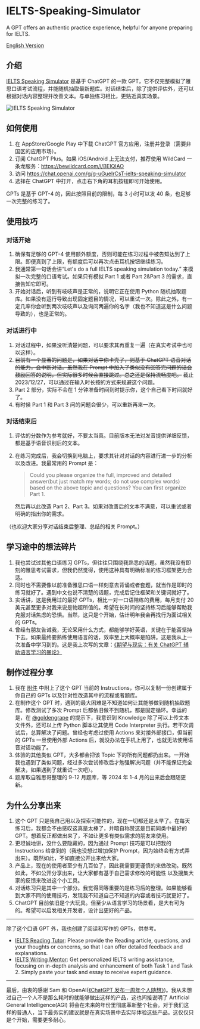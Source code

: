 # IELTS-Speaking-Simulator
A GPT offers an authentic practice experience, helpful for anyone preparing for IELTS.

[English Version](https://github.com/hubeiqiao/IELTS-Speaking-Simulator/blob/main/README_EN.md)


## 介绍
[IELTS Speaking Simulator](https://chat.openai.com/g/g-uGueIrCsT-ielts-speaking-simulator) 是基于 ChatGPT 的一款 GPT，它不仅完整模拟了雅思口语考试流程，并能随机抽取最新题库。对话结束后，除了提供评估外，还可以根据对话内容整理并改善文本。与单独练习相比，更贴近真实场景。

![IELTS Speaking Simulator](https://github.com/hubeiqiao/IELTS-Speaking-Simulator/blob/main/IELTS%20Speaking%20Simulator_Interface.jpg)


## 如何使用
1. 在 AppStore/Google Play 中下载 ChatGPT 官方应用，注册并登录（需要非国区的应用市场）。
2. 订阅 ChatGPT Plus。如果 iOS/Android 上无法支付，推荐使用 WildCard 一条龙服务：https://bewildcard.com/i/BEIQIAO
3. 访问 https://chat.openai.com/g/g-uGueIrCsT-ielts-speaking-simulator
4. 选择在 ChatGPT 中打开，点击右下角的耳机按钮即可开始使用。

GPTs 是基于 GPT-4 的，因此按照目前的限制，每 3 小时可以发 40 条，也足够一次完整的练习了。


## 使用技巧
### 对话开始
1. 确保有足够的 GPT-4 使用额外额度，否则可能在练习过程中被告知达到了上限。即便真到了上限，有额度后可以再次点击耳机按钮继续练习。
2. 我通常第一句话会讲“Let's do a full IELTS speaking simulation today.” 来模拟一次完整的口语考试。如果只有模拟 Part 1 或者 Part 2&Part 3 的需求，直接告知它即可。
3. 开始对话后，听到有吱吱声是正常的，说明它正在使用 Python 随机抽取题库。如果没有运行导致出现固定题目的情况，可以重试一次。除此之外，有一定几率你会听到两次吱吱声以及询问两遍你的名字（我也不知道这是什么问题导致的），也是正常的。


### 对话进行中
1. 对话过程中，如果没听清楚问题，可以要求其再重复一遍（在真实考试中也可以这样）。
2. ~~目前有一个显著的问题是，如果对话中你卡壳了，则基于 ChatGPT 语音对话的能力，会中断对话。虽然我在 Prompt 中加入了类似没有回答完问题的话会鼓励回答的说明，但实际很多时候会直接跳过。总之还是保持流畅度吧。~~ 截止 2023/12/27，可以通过在输入时长按的方式来规避这个问题。
3. Part 2 部分，实际不会在 1 分钟准备时间到时提示你，这个自己看下时间就好了。
4. 有时候 Part 1 和 Part 3 问的问题会很少，可以重新再来一次。


### 对话结束后
1. 评估的分数作为参考就好，不要太当真。目前版本无法对发音提供详细反馈，都是基于语音识别后的文本。
2. 在练习完成后，我会切换到电脑上，要求其针对对话的内容进行进一步的分析以及改进。我最常用的 Prompt 是：
   > Could you please organize the full, improved and detailed answer(but just match my words; do not use complex words) based on the above topic and questions? You can first organize Part 1.
   
   然后再以此改造 Part 2、Part 3。如果对改善后的文本不满意，可以重试或者明确的指出你的需求。

（也欢迎大家分享对话结束后整理、总结的相关 Prompt。）


## 学习途中的想法碎片
1. 我也尝试过其他口语练习 GPTs，但往往只围绕我熟悉的话题。虽然我没有即刻的雅思考试需求，但我仍然觉得，使用这种具有明确标准的练习框架更为合适。
2. 同时也不需要像以前准备雅思口语一样刻意去背诵或者套题，就当作是即时的练习就好了。遇到中文也说不清楚的话题，完成后记住框架和关键词就好了。
3. 实话讲，这是我用过的最好 GPTs，相比一对一口语陪练的费用，每月支付 20 美元甚至更多对我来说是物超所值的。希望在长时间的坚持练习后能够帮助我克服对话焦虑的恐惧。当然，这只是个开始，估计明年我会再找行为面试相关的 GPTs。
4. 曾经有朋友告诫我，无论采用什么方式，都能够学好英语，关键在于能否坚持下去。如果最终要熟练使用语言的话，效率至上大概率是陷阱。这是我从上一次准备中学习到的。这是我上次写的文章：[《期望与现实：有关 ChatGPT 辅助语言学习的暴论》](https://hubeiqiao.notion.site/ChatGPT-d9336f61a18f48aebbb9dd23d39bc326)


## 制作过程分享
1. 我在 [附件](https://github.com/hubeiqiao/IELTS-Speaking-Simulator/blob/main/IELTS-Speaking-Simulator_Instructrion_20231215.txt) 中附上了这个 GPT 当前的 Instructions，你可以复制一份创建属于你自己的 GPTs 以及针对性改造其中的流程或者题库。
2. 在制作这个 GPT 时，遇到的最大困难是不知道如何让其能够做到随机抽取题库。修改测试了多次 Prompt 后都依旧做不到随机，都是固定循环。幸运的是，在 [@goldengrape](https://twitter.com/goldengrape) 的提示下，我意识到 Knowledge 除了可以上传文本文件外，还可以上传 Python 脚本让其使用 Code Interpreter 执行。若干次调试后，总算解决了问题。曾经也考虑过使用 Actions 来对接外部接口，但当前的 GPTs 一旦使用外部 Actions 后，就没办法在手机上用了，也就无法使用语音对话功能了。
3. 体验的其他类似 GPT，大多都会把该 Topic 下的所有问题都扔出来。一开始我也遇到了类似问题，经过多次尝试修改后才勉强解决问题（并不能保证完全解决，如果遇到了就重试一次吧）。
4. 题库取自雅思哥整理的 9-12 月题库，等 2024 年 1-4 月的出来后会跟随更新。


## 为什么分享出来
1. 这个 GPT 只是我自己用以及探索可能性的，现在一切都还是太早了。在每天练习后，我都会不由感叹这真是太棒了，并暗自称赞这是目前同类中最好的 GPT。想着反正都做出来了，不如让更多有类似需求的朋友来使用。
2. 更坦诚地讲，没什么要隐藏的，因为通过 Prompt 技巧是可以把我的 Instructions 给拿到的（我也没想过增加保护 Prompt，因为始终会有方式弄出来）。既然如此，不如直接公开出来给大家。
3. 产品上，现在的使用者至少有几百位了，因此我需要更谨慎的来做改动。既然如此，不如公开分享出来，让大家都有基于自己需求修改的可能性  以及搜集大家的反馈来改进这个小工具。
4. 对话练习只是其中一个部分。我觉得同等重要的是练习后的整理。如果能够看到大家不同的使用技巧，发现我不知道自己不知道的内容或者技巧就更好了。
5. ChatGPT 目前依旧是个大玩具。但至少从语言学习的场景看，是大有可为的。希望可以启发相关开发者，设计出更好的产品。

---

除了这个口语 GPT 外，我也创建了阅读和写作的 GPTs，供参考。
- [IELTS Reading Tutor](https://chat.openai.com/g/g-vYk0G1CPU-ielts-reading-tutor): Please provide the Reading article, questions, and your thoughts or concerns, so that I can offer detailed feedback and explanations.
- [IELTS Writing Mentor](https://chat.openai.com/g/g-vG4GIq3DH-ielts-writing-mentor): Get personalized IELTS writing assistance, focusing on in-depth analysis and enhancement of both Task 1 and Task 2. Simply paste your task and essay to receive expert guidance.

---

最后，由衷的感谢 Sam 和 OpenAI([《ChatGPT 发布一周年个人随想》](https://hubeiqiao.notion.site/ChatGPT-0f9698e081dc4a1ca647293ec8c783ea?pvs=4))。我从未想过自己一个人不是那么耗时的就能够做出这样的产品，这也间接说明了 Artificial General Intelligence(AGI) 将会在未来的年份里彻底革新整个社会。对于我们这样的普通人，当下最务实的建议就是在真实场景中去实际体验这些产品。这仅仅只是个开始，需要更多耐心。
